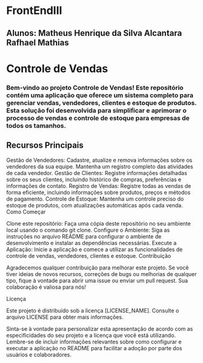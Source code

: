 # FrontEndIII
<h2>
  Alunos: Matheus Henrique da Silva Alcantara <br>
          Rafhael Mathias
</h2>

<h1>Controle de Vendas</h1>

<h3>Bem-vindo ao projeto Controle de Vendas! Este repositório contém uma aplicação que oferece um sistema completo para gerenciar vendas, vendedores, clientes e estoque de produtos. Esta solução foi desenvolvida para simplificar e aprimorar o processo de vendas e controle de estoque para empresas de todos os tamanhos.</h3>

<h2>Recursos Principais</h2>

Gestão de Vendedores: Cadastre, atualize e remova informações sobre os vendedores da sua equipe. Mantenha um registro completo das atividades de cada vendedor.
Gestão de Clientes: Registre informações detalhadas sobre os seus clientes, incluindo histórico de compras, preferências e informações de contato.
Registro de Vendas: Registre todas as vendas de forma eficiente, incluindo informações sobre produtos, preços e métodos de pagamento.
Controle de Estoque: Mantenha um controle preciso do estoque de produtos, com atualizações automáticas após cada venda.
Como Começar

Clone este repositório: Faça uma cópia deste repositório no seu ambiente local usando o comando git clone.
Configure o Ambiente: Siga as instruções no arquivo README para configurar o ambiente de desenvolvimento e instalar as dependências necessárias.
Execute a Aplicação: Inicie a aplicação e comece a utilizar as funcionalidades de controle de vendas, vendedores, clientes e estoque.
Contribuição

Agradecemos qualquer contribuição para melhorar este projeto. Se você tiver ideias de novos recursos, correções de bugs ou melhorias de qualquer tipo, fique à vontade para abrir uma issue ou enviar um pull request. Sua colaboração é valiosa para nós!

Licença

Este projeto é distribuído sob a licença [LICENSE_NAME]. Consulte o arquivo LICENSE para obter mais informações.

Sinta-se à vontade para personalizar esta apresentação de acordo com as especificidades do seu projeto e a licença que você está utilizando. Lembre-se de incluir informações relevantes sobre como configurar e executar a aplicação no README para facilitar a adoção por parte dos usuários e colaboradores.

